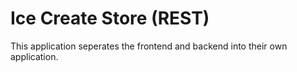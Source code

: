 # Ice Create Store (REST) 

This application seperates the frontend and backend into their own application. 
